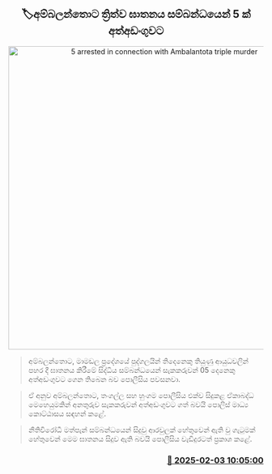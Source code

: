 <p align='center'><b><h2 align='center' title='5 arrested in connection with Ambalantota triple murder'>🏷අම්බලන්තොට ත්‍රිත්ව ඝාතනය සම්බන්ධයෙන් 5 ක් අත්අඩංගුවට</h2></b></p>
<p align='center'><img src='https://helakuru.sgp1.cdn.digitaloceanspaces.com/esana/images/lib/arrested2[1].jpg' width='600' alt='5 arrested in connection with Ambalantota triple murder'></p>

> අම්බලන්තොට, මාමඩල ප්‍රදේශයේ පුද්ගලයින් තිදෙනෙකු තියුණු ආයුධවලින් පහර දී ඝාතනය කිරීමේ සිද්ධිය සම්බන්ධයෙන් සැකකරුවන් 05 දෙනෙකු අත්අඩංගුවට ගෙන තිබෙන බව පොලීසිය පවසනවා.

> ඒ අනුව අම්බලන්තොට, තංගල්ල සහ හුංගම පොලීසිය එක්ව සිදුකළ ඒකාබද්ධ මෙහෙයුමකින් අනතුරුව සැකකරුවන් අත්අඩංගුවට ගත් බවයි පොලිස් මාධ්‍ය කොට්ඨාසය සඳහන් කළේ.

> නීතිවිරෝධී මත්පැන් සම්බන්ධයෙන් සිදුවු ආරවුලක් හේතුවෙන් ඇති වු ගැටුමක් හේතුවෙන් මෙම ඝාතනය සිදුව ඇති බවයි පොලීසිය වැඩිදුරටත් ප්‍රකාශ කළේ. 



<h3 align='right'><a href='https://www.helakuru.lk/esana/p/107121/'>📅 2025-02-03 10:05:00</a></h3>

